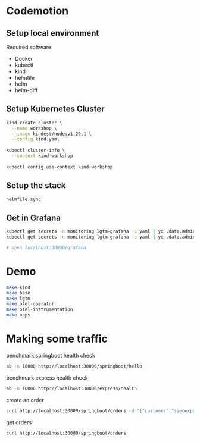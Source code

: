 # Codemotion

## Setup local environment

Required software:
- Docker
- kubectl
- kind
- helmfile
- helm
- helm-diff

## Setup Kubernetes Cluster 

```bash
kind create cluster \
  --name workshop \
  --image kindest/node:v1.29.1 \
  --config kind.yaml
  
kubectl cluster-info \
  --context kind-workshop
  
kubectl config use-context kind-workshop
```

## Setup the stack

```bash
helmfile sync
```

## Get in Grafana

```bash
kubectl get secrets -n monitoring lgtm-grafana -o yaml | yq .data.admin-user | base64 -d
kubectl get secrets -n monitoring lgtm-grafana -o yaml | yq .data.admin-password | base64 -d

# open localhost:30000/grafana
```

# Demo

```bash
make kind
make base
make lgtm
make otel-operator
make otel-instrumentation
make apps
```

# Making some traffic

benchmark springboot health check

```bash
ab -n 10000 http://localhost:30000/springboot/hello
```

benchmark express health check

```bash
ab -n 10000 http://localhost:30000/express/health
```

create an order

```bash
curl http://localhost:30000/springboot/orders -d '{"customer":"simoexpo", "product":"banana", "quantity": 10}' -H "Content-Type: application/json"
```

get orders

```bash
curl http://localhost:30000/springboot/orders
```


